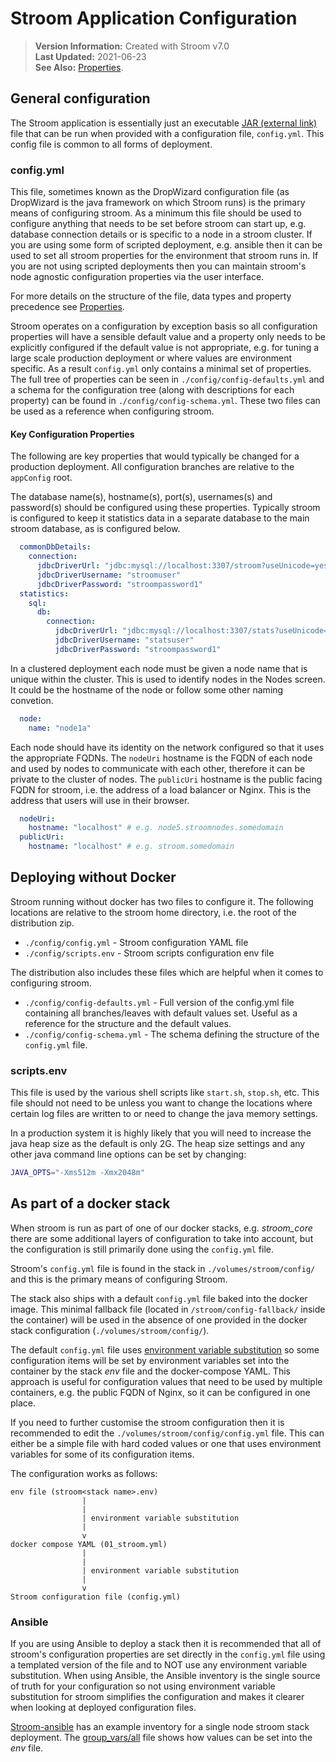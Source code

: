 # Stroom Application Configuration

> **Version Information:** Created with Stroom v7.0  
> **Last Updated:** 2021-06-23  
> **See Also:** [Properties](../../user-guide/properties.md).  

## General configuration

The Stroom application is essentially just an executable [JAR (external link)](https://en.wikipedia.org/wiki/JAR_%28file_format%29) file that can be run when provided with a configuration file, `config.yml`.
This config file is common to all forms of deployment.

### config.yml

This file, sometimes known as the DropWizard configuration file (as DropWizard is the java framework on which Stroom runs) is the primary means of configuring stroom.
As a minimum this file should be used to configure anything that needs to be set before stroom can start up, e.g. database connection details or is specific to a node in a stroom cluster.
If you are using some form of scripted deployment, e.g. ansible then it can be used to set all stroom properties for the environment that stroom runs in.
If you are not using scripted deployments then you can maintain stroom's node agnostic configuration properties via the user interface.

For more details on the structure of the file, data types and property precedence see [Properties](../../user-guide/properties.md).

Stroom operates on a configuration by exception basis so all configuration properties will have a sensible default value and a property only needs to be explicitly configured if the default value is not appropriate, e.g. for tuning a large scale production deployment or where values are environment specific.
As a result `config.yml` only contains a minimal set of properties.
The full tree of properties can be seen in `./config/config-defaults.yml` and a schema for the configuration tree (along with descriptions for each property) can be found in `./config/config-schema.yml`.
These two files can be used as a reference when configuring stroom.


#### Key Configuration Properties

The following are key properties that would typically be changed for a production deployment.
All configuration branches are relative to the `appConfig` root.

The database name(s), hostname(s), port(s), usernames(s) and password(s) should be configured using these properties.
Typically stroom is configured to keep it statistics data in a separate database to the main stroom database, as is configured below.

```yaml
  commonDbDetails:
    connection:
      jdbcDriverUrl: "jdbc:mysql://localhost:3307/stroom?useUnicode=yes&characterEncoding=UTF-8"
      jdbcDriverUsername: "stroomuser"
      jdbcDriverPassword: "stroompassword1"
  statistics:
    sql:
      db:
        connection:
          jdbcDriverUrl: "jdbc:mysql://localhost:3307/stats?useUnicode=yes&characterEncoding=UTF-8"
          jdbcDriverUsername: "statsuser"
          jdbcDriverPassword: "stroompassword1"
```

In a clustered deployment each node must be given a node name that is unique within the cluster.
This is used to identify nodes in the Nodes screen.
It could be the hostname of the node or follow some other naming convetion.

```yaml
  node:
    name: "node1a"
```

Each node should have its identity on the network configured so that it uses the appropriate FQDNs.
The `nodeUri` hostname is the FQDN of each node and used by nodes to communicate with each other, therefore it can be private to the cluster of nodes.
The `publicUri` hostname is the public facing FQDN for stroom, i.e. the address of a load balancer or Nginx.
This is the address that users will use in their browser.

```yaml
  nodeUri:
    hostname: "localhost" # e.g. node5.stroomnodes.somedomain
  publicUri:
    hostname: "localhost" # e.g. stroom.somedomain
```


## Deploying without Docker

Stroom running without docker has two files to configure it.
The following locations are relative to the stroom home directory, i.e. the root of the distribution zip.

* `./config/config.yml` - Stroom configuration YAML file
* `./config/scripts.env` - Stroom scripts configuration env file

The distribution also includes these files which are helpful when it comes to configuring stroom.

* `./config/config-defaults.yml` - Full version of the config.yml file containing all branches/leaves with default values set.
                                   Useful as a reference for the structure and the default values.
* `./config/config-schema.yml` - The schema defining the structure of the `config.yml` file.


### scripts.env

This file is used by the various shell scripts like `start.sh`, `stop.sh`, etc.
This file should not need to be unless you want to change the locations where certain log files are written to or need to change the java memory settings.

In a production system it is highly likely that you will need to increase the java heap size as the default is only 2G.
The heap size settings and any other java command line options can be set by changing:

```sh
JAVA_OPTS="-Xms512m -Xmx2048m"
```


## As part of a docker stack

When stroom is run as part of one of our docker stacks, e.g. _stroom_core_ there are some additional layers of configuration to take into account, but the configuration is still primarily done using the `config.yml` file.

Stroom's `config.yml` file is found in the stack in `./volumes/stroom/config/` and this is the primary means of configuring Stroom.

The stack also ships with a default `config.yml` file baked into the docker image.
This minimal fallback file (located in `/stroom/config-fallback/` inside the container) will be used in the absence of one provided in the docker stack configuration (`./volumes/stroom/config/`).

The default `config.yml` file uses [environment variable substitution](./configuration.md#environment-variables) so some configuration items will be set by environment variables set into the container by the stack _env_ file and the docker-compose YAML.
This approach is useful for configuration values that need to be used by multiple containers, e.g. the public FQDN of Nginx, so it can be configured in one place.

If you need to further customise the stroom configuration then it is recommended to edit the `./volumes/stroom/config/config.yml` file.
This can either be a simple file with hard coded values or one that uses environment variables for some of its
configuration items.

The configuration works as follows:

```
env file (stroom<stack name>.env)
                |
                |
                | environment variable substitution
                |
                v
docker compose YAML (01_stroom.yml)
                |
                |
                | environment variable substitution
                |
                v
Stroom configuration file (config.yml)
```


### Ansible

If you are using Ansible to deploy a stack then it is recommended that all of stroom's configuration properties are set directly in the `config.yml` file using a templated version of the file and to NOT use any environment variable substitution.
When using Ansible, the Ansible inventory is the single source of truth for your configuration so not using environment variable substitution for stroom simplifies the configuration and makes it clearer when looking at deployed configuration files.

[Stroom-ansible](https://github.com/gchq/stroom-ansible) has an example inventory for a single node stroom stack deployment.
The [group_vars/all](https://github.com/gchq/stroom-ansible/blob/master/config/single_node_stroom_core_stack/example_inventory/group_vars/all) file shows how values can be set into the _env_ file.

